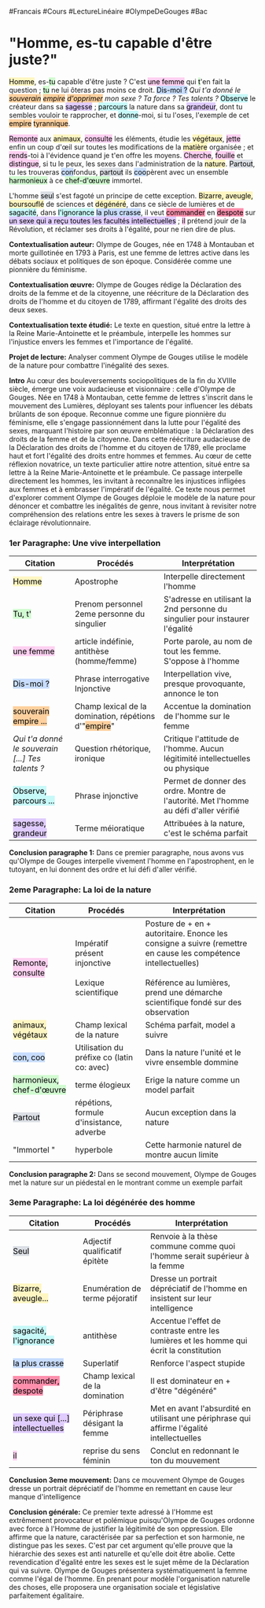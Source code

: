 #Francais #Cours #LectureLinéaire #OlympeDeGouges #Bac 

# "Homme, es-tu capable d'être juste?"

<mark style="background: #FFF3A3A6;">Homme</mark>, es-<mark style="background: #BBFABBA6;">tu</mark> capable d'être juste ? C'est <mark style="background: #FFB8EBA6;">une femme</mark> qui <mark style="background: #BBFABBA6;">t</mark>'en fait la question ; <mark style="background: #BBFABBA6;">tu</mark> ne lui ôteras pas moins ce droit. <mark style="background: #ADCCFFA6;">Dis-moi ?</mark> *Qui t'a donné le <mark style="background: #FFB86CA6;">souverain</mark> <mark style="background: #FFB86CA6;">empire</mark> <mark style="background: #FFB86CA6;">d'opprimer</mark> mon* *sexe ? Ta force ? Tes talents ?* <mark style="background: #ABF7F7A6;">Observe</mark> le créateur dans sa <mark style="background: #D2B3FFA6;">sagesse</mark> ; <mark style="background: #ABF7F7A6;">parcours</mark> la nature dans sa <mark style="background: #D2B3FFA6;">grandeur</mark>, dont tu sembles vouloir te rapprocher, et <mark style="background: #ABF7F7A6;">donne</mark>-moi, si tu l'oses, l'exemple de cet <mark style="background: #FFB86CA6;">empire</mark> <mark style="background: #FFB86CA6;">tyrannique</mark>.

<mark style="background: #FFB8EBA6;">Remonte</mark> aux <mark style="background: #FFF3A3A6;">animaux</mark>, <mark style="background: #FFB8EBA6;">consulte</mark> les éléments, étudie les <mark style="background: #FFF3A3A6;">végétaux</mark>, <mark style="background: #FFB8EBA6;">jette</mark> enfin un coup d'œil sur toutes les modifications de la <mark style="background: #FFF3A3A6;">matière</mark> organisée ; et <mark style="background: #FFB8EBA6;">rends</mark>-toi à l'évidence quand je t'en offre les moyens. <mark style="background: #FFB8EBA6;">Cherche</mark>, <mark style="background: #FFB8EBA6;">fouille</mark> et <mark style="background: #FFB8EBA6;">distingue</mark>, si tu le peux, les sexes dans l'administration de la <mark style="background: #FFF3A3A6;">nature</mark>. <mark style="background: #CACFD9A6;">Partout</mark>, tu les trouveras <mark style="background: #ADCCFFA6;">con</mark>fondus, <mark style="background: #CACFD9A6;">partout</mark> ils <mark style="background: #ADCCFFA6;">coo</mark>pèrent avec un ensemble <mark style="background: #BBFABBA6;">harmonieux</mark> à ce <mark style="background: #BBFABBA6;">chef-d'œuvre</mark> immortel.

L'homme <mark style="background: #CACFD9A6;">seul</mark> s'est fagoté un principe de cette exception. <mark style="background: #FFF3A3A6;">Bizarre, aveugle, boursouflé</mark> de sciences et <mark style="background: #FFF3A3A6;">dégénéré</mark>, dans ce siècle de lumières et de <mark style="background: #ABF7F7A6;">sagacité</mark>, dans <mark style="background: #ABF7F7A6;">l'ignorance</mark> <mark style="background: #ADCCFFA6;">la plus crasse</mark>, il veut <mark style="background: #FF5582A6;">commander</mark> en <mark style="background: #FF5582A6;">despote</mark> sur <mark style="background: #D2B3FFA6;">un sexe qui a reçu toutes les facultés intellectuelles</mark> ; <mark style="background: #FFB8EBA6;">il</mark> prétend jouir de la Révolution, et réclamer ses droits à l'égalité, pour ne rien dire de plus.


**Contextualisation auteur:**
Olympe de Gouges, née en 1748 à Montauban et morte guillotinée en 1793 à Paris, est une femme de lettres active dans les débats sociaux et politiques de son époque. Considérée comme une pionnière du féminisme.

**Contextualisation œuvre:**
Olympe de Gouges rédige la Déclaration des droits de la femme et de la citoyenne, une réécriture de la Déclaration des droits de l'homme et du citoyen de 1789, affirmant l'égalité des droits des deux sexes. 

**Contextualisation texte étudié:**
Le texte en question, situé entre la lettre à la Reine Marie-Antoinette et le préambule, interpelle les hommes sur l'injustice envers les femmes et l'importance de l'égalité.

**Projet de lecture:**
Analyser comment Olympe de Gouges utilise le modèle de la nature pour combattre l'inégalité des sexes.

**Intro**
Au cœur des bouleversements sociopolitiques de la fin du XVIIIe siècle, émerge une voix audacieuse et visionnaire : celle d'Olympe de Gouges. Née en 1748 à Montauban, cette femme de lettres s'inscrit dans le mouvement des Lumières, déployant ses talents pour influencer les débats brûlants de son époque. Reconnue comme une figure pionnière du féminisme, elle s'engage passionnément dans la lutte pour l'égalité des sexes, marquant l'histoire par son œuvre emblématique : la Déclaration des droits de la femme et de la citoyenne. Dans cette réécriture audacieuse de la Déclaration des droits de l'homme et du citoyen de 1789, elle proclame haut et fort l'égalité des droits entre hommes et femmes. Au cœur de cette réflexion novatrice, un texte particulier attire notre attention, situé entre sa lettre à la Reine Marie-Antoinette et le préambule. Ce passage interpelle directement les hommes, les invitant à reconnaître les injustices infligées aux femmes et à embrasser l'impératif de l'égalité. Ce texte nous permet d'explorer comment Olympe de Gouges déploie le modèle de la nature pour dénoncer et combattre les inégalités de genre, nous invitant à revisiter notre compréhension des relations entre les sexes à travers le prisme de son éclairage révolutionnaire.

### 1er Paragraphe: Une vive interpellation 
| Citation | Procédés | Interprétation |
| ---- | ---- | ---- |
| <mark style="background: #FFF3A3A6;">Homme</mark> | Apostrophe | Interpelle directement l'homme |
| <mark style="background: #BBFABBA6;">Tu, t'</mark> | Prenom personnel 2eme personne du singulier | S'adresse en utilisant la 2nd personne du singulier pour instaurer l'égalité |
| <mark style="background: #FFB8EBA6;">une femme</mark> | article indéfinie, antithèse (homme/femme) | Porte parole, au nom de tout les femme. </br> S'oppose à l'homme |
| <mark style="background: #ADCCFFA6;">Dis-moi ?</mark> | Phrase interrogative Injonctive | Interpellation vive, presque provoquante, annonce le ton |
| <mark style="background: #FFB86CA6;">souverain empire ...</mark> | Champ lexical de la domination, répétions d'"<mark style="background: #FFB86CA6;">empire</mark>" | Accentue la domination de l'homme sur le femme |
| *Qui t'a donné le souverain \[...] Tes talents ?* | Question rhétorique, ironique  | Critique l'attitude de l'homme. Aucun légitimité intellectuelles ou physique  |
| <mark style="background: #ABF7F7A6;">Observe, parcours ...</mark> | Phrase injonctive  | Permet de donner des ordre. Montre de l'autorité. Met l'homme au défi d'aller vérifié |
| <mark style="background: #D2B3FFA6;">sagesse, grandeur </mark> | Terme méioratique | Attribuées à la nature, c'est le schéma parfait  |
**Conclusion paragraphe 1:** Dans ce premier paragraphe, nous avons vus qu'Olympe de Gouges interpelle vivement l'homme en l'apostrophent, en le tutoyant, en lui donnent des ordre et lui défi d'aller vérifié.

### 2eme Paragraphe: La loi de la nature 

| Citation | Procédés | Interprétation |
| ---- | ---- | ---- |
| <mark style="background: #FFB8EBA6;">Remonte, consulte </mark> | Impératif présent injonctive </br></br> Lexique scientifique | Posture de + en + autoritaire. Enonce les consigne a suivre (remettre en cause les compétence intellectuelles) </br></br> Référence au lumières, prend une démarche scientifique fondé sur des observation |
| <mark style="background: #FFF3A3A6;">animaux, végétaux </mark> | Champ lexical de la nature | Schéma parfait, model a suivre |
| <mark style="background: #ADCCFFA6;">con, coo</mark> | Utilisation du préfixe co (latin co: avec) | Dans la nature l'unité et le vivre ensemble dommine |
| <mark style="background: #BBFABBA6;">harmonieux, chef-d'œuvre</mark> | terme élogieux | Erige la nature comme un model parfait |
| <mark style="background: #CACFD9A6;">Partout </mark> | répétions, formule d'insistance, adverbe | Aucun exception dans la nature |
| "Immortel " | hyperbole | Cette harmonie naturel de montre aucun limite |
**Conclusion paragraphe 2:** Dans se second mouvement, Olympe de Gouges met la nature sur un piédestal en le montrant comme un exemple parfait 

### 3eme Paragraphe: La loi dégénérée des homme 
| Citation | Procédés | Interprétation |
| ---- | ---- | ---- |
| <mark style="background: #CACFD9A6;">Seul</mark> | Adjectif qualificatif épitète | Renvoie à la thèse commune comme quoi l'homme serait supérieur à la femme |
| <mark style="background: #FFF3A3A6;">Bizarre, aveugle...</mark> | Enumération de terme péjoratif | Dresse un portrait dépréciatif de l'homme en insistent sur leur intelligence |
| <mark style="background: #ABF7F7A6;">sagacité, l'ignorance </mark> | antithèse | Accentue l'effet de contraste entre les lumières et les homme qui écrit la constitution |
| <mark style="background: #ADCCFFA6;">la plus crasse </mark> | Superlatif | Renforce l'aspect stupide |
| <mark style="background: #FF5582A6;">commander, despote </mark> | Champ lexical de la domination | Il est dominateur en + d'être "dégénéré" |
| <mark style="background: #D2B3FFA6;">un sexe qui \[...] intellectuelles </mark> | Périphrase désigant la femme  | Met en avant l'absurdité en utilisant une périphrase qui affirme l'égalité intellectuelles  |
| <mark style="background: #FFB8EBA6;">il</mark> | reprise du sens féminin | Conclut en redonnant le ton du mouvement   |
**Conclusion 3eme mouvement:** Dans ce mouvement  Olympe de Gouges dresse un portrait dépréciatif de l'homme en remettant en cause leur manque d'intelligence 

**Conclusion générale:** Ce premier texte adressé à l'Homme est extrêmement provocateur et polémique puisqu'Olympe de Gouges ordonne avec force à l'Homme de justifier la légitimité de son oppression. Elle affirme que la nature, caractérisée par sa perfection et son harmonie, ne distingue pas les sexes. C'est par cet argument qu'elle prouve que la hiérarchie des sexes est anti naturelle et qu'elle doit être abolie. 
Cette revendication d'égalité entre les sexes est le sujet même de la Déclaration qui va suivre. Olympe de Gouges présentera systématiquement la femme comme l'égal de l'homme.  En prenant pour modèle l'organisation naturelle des choses, elle proposera une organisation sociale et législative parfaitement égalitaire.
